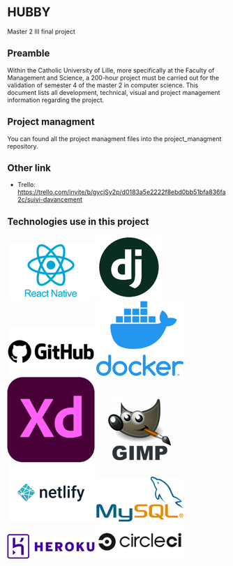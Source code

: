 # HUBBY
Master 2 III final project

## Preamble
Within the Catholic University of Lille, more specifically at the Faculty of Management and Science, a 200-hour project must be carried out for the validation of semester 4 of the master 2 in computer science. This document lists all development, technical, visual and project management information regarding the project.

## Project managment
You can found all the project managment files into the project_managment repository.

## Other link
* Trello: https://trello.com/invite/b/gycjSy2p/d0183a5e2222f8ebd0bb51bfa836fa2c/suivi-davancement


## Technologies use in this project

<p float="left">
  <img src="/project_managment/Illustration/md-pics/react-native.png" width="200" />
  <img src="/project_managment/Illustration/md-pics/django.png" width="150" /> 
  <img src="/project_managment/Illustration/md-pics/GitHub.png" width="200" />
  <img src="/project_managment/Illustration/md-pics/docker.png" width="200" />
  <img src="/project_managment/Illustration/md-pics/Adobe_XD.png" width="200" />
  <img src="/project_managment/Illustration/md-pics/gimp.png" width="200" />
  <img src="/project_managment/Illustration/md-pics/Netlify.png" width="200" />
  <img src="/project_managment/Illustration/md-pics/mysql.png" width="200" />
  <img src="/project_managment/Illustration/md-pics/Heroku_logo.png" width="200" />
  <img src="/project_managment/Illustration/md-pics/circleci.png" width="200" />
</p>
